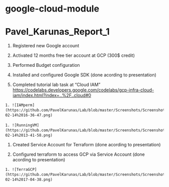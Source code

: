 # google-cloud-module

# Pavel_Karunas_Report_1

   1. Registered new Google account

   1. Activated 12 months free tier account at GCP (300$ credit)

   1. Performed Budget configuration

   1. Installed and configured Google SDK (done acording to presentation)

   1. Completed tutorial lab task at “Cloud IAM” https://codelabs.developers.google.com/codelabs/gcp-infra-cloud-iam/index.html?index=..%2F..cloud#0

    1. ![IAMperm](https://github.com/PavelKarunas/Lab/blob/master/Screenshots/Screenshot%20from%202020-02-14%2016-36-47.png)

    1. ![RunningVM](https://github.com/PavelKarunas/Lab/blob/master/Screenshots/Screenshot%20from%202020-02-14%2013-41-58.png)

   1. Created Service Account for Terraform (done acording to presentation)

   1. Configured terraform to access GCP via Service Account (done acording to presentation)
	
    1. ![TerraGCP](https://github.com/PavelKarunas/Lab/blob/master/Screenshots/Screenshot%20from%202020-02-14%2017-04-38.png)